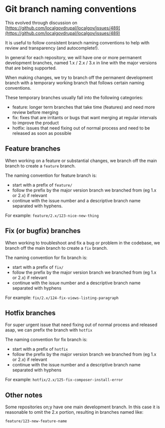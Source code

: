 # Git branch naming conventions

This evolved through discussion on [https://github.com/localgovdrupal/localgov/issues/489](https://github.com/localgovdrupal/localgov/issues/489)

It is useful to follow consistent branch naming conventions to help with review
and transparency (and autocomplete!).

In general for each repository, we will have one or more permanent development
branches, named 1.x / 2.x / 3.x in line with the major versions that are being
supported.

When making changes, we try to branch off the permanent development branch with
a temporary working branch that follows certain naming conventions.

These temporary branches usually fall into the following categories:

- feature: longer term branches that take time (features) and need more review
before merging
- fix: fixes that are irritants or bugs that want merging at regular intervals
to improve the product
- hotfix: issues that need fixing out of normal process and need to be released
as soon as possible

## Feature branches

When working on a feature or substantial changes, we branch off the main branch
to create a `feature` branch.

The naming convention for feature branch is:

- start with a prefix of `feature/`
- follow the prefix by the major version branch we branched from (eg 1.x or 2.x)
if relevant
- continue with the issue number and a descriptive branch name separated with
hyphens.

For example: `feature/2.x/123-nice-new-thing`

## Fix (or bugfix) branches

When working to troubleshoot and fix a bug or problem in the codebase, we branch
off the main branch to create a `fix` branch.

The naming convention for fix branch is:

- start with a prefix of `fix/`
- follow the prefix by the major version branch we branched from (eg 1.x or 2.x) if relevant
- continue with the issue number and a descriptive branch name separated with hyphens

For example: `fix/2.x/124-fix-views-listing-paragraph`

## Hotfix branches

For super urgent issue that need fixing out of normal process and released asap,
we can prefix the branch with `hotfix`

The naming convention for fix branch is:

- start with a prefix of `hotfix`
- follow the prefix by the major version branch we branched from (eg 1.x or 2.x)
if relevant
- continue with the issue number and a descriptive branch name separated with
hyphens

For example: `hotfix/2.x/125-fix-composer-install-error`

## Other notes

Some repositories on;y have one main development branch. In this case it is
reasonable to omit the 2.x portion, resulting in branches named like:

`feature/123-new-feature-name`

